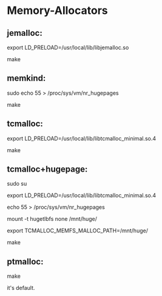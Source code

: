 # Memory-Allocators

## jemalloc:

export LD_PRELOAD=/usr/local/lib/libjemalloc.so

make

## memkind:

sudo echo 55 > /proc/sys/vm/nr_hugepages

make

## tcmalloc:

export LD_PRELOAD=/usr/local/lib/libtcmalloc_minimal.so.4

make

## tcmalloc+hugepage:

sudo su

export LD_PRELOAD=/usr/local/lib/libtcmalloc_minimal.so.4

echo 55 > /proc/sys/vm/nr_hugepages

mount -t hugetlbfs none /mnt/huge/

export TCMALLOC_MEMFS_MALLOC_PATH=/mnt/huge/

make

## ptmalloc:

make

it's default.
